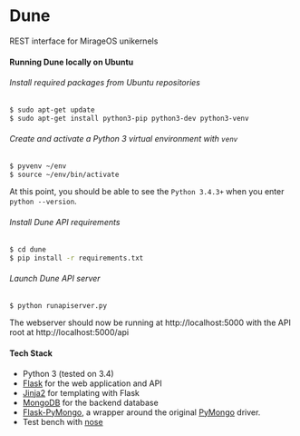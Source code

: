 # Dune
REST interface for MirageOS unikernels

#### Running Dune locally on Ubuntu
###### Install required packages from Ubuntu repositories

```sh
$ sudo apt-get update
$ sudo apt-get install python3-pip python3-dev python3-venv
```
###### Create and activate a Python 3 virtual environment with `venv`
```sh
$ pyvenv ~/env
$ source ~/env/bin/activate
```
At this point, you should be able to see the `Python 3.4.3+` when you enter `python --version`.

###### Install Dune API requirements
```sh
$ cd dune
$ pip install -r requirements.txt
```

###### Launch Dune API server
```sh
$ python runapiserver.py
```
The webserver should now be running at http://localhost:5000 with the API root at http://localhost:5000/api

#### Tech Stack
- Python 3 (tested on 3.4)
- [Flask](http://flask.pocoo.org/) for the web application and API
- [Jinja2](http://jinja.pocoo.org/) for templating with Flask
- [MongoDB](https://docs.mongodb.org/manual/) for the backend database
- [Flask-PyMongo](https://flask-pymongo.readthedocs.org/en/latest), a wrapper around the original [PyMongo](https://api.mongodb.org/python/current) driver.
- Test bench with [nose](https://nose.readthedocs.org/en/latest/)
